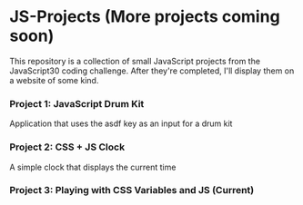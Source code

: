 # JS-Projects (More projects coming soon)

This repository is a collection of small JavaScript projects from the JavaScript30 coding challenge. After they're completed, I'll display them on a website of some kind.


### Project 1: JavaScript Drum Kit

Application that uses the asdf key as an input for a drum kit

### Project 2: CSS + JS Clock

A simple clock that displays the current time

### Project 3: Playing with CSS Variables and JS (Current)
